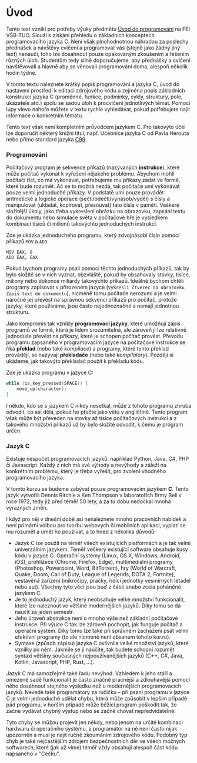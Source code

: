 # Úvod
Tento text vznikl pro potřeby výuky předmětu [Úvod do programování](https://github.com/geordi/upr-course) na FEI VŠB-TUO.
Slouží k získání přehledu o základních konceptech programovacího jazyka C.
Není však plnohodnotnou náhradou za poslechy přednášek a návštěvy cvičení a programovat vás (stejně
jako žádný jiný text) nenaučí, toho lze dosáhnout pouze opakovaným zkoušením a řešením různých úloh.
Studentům tedy silně doporučujeme, aby přednášky a cvičení navštěvovali a hlavně aby se věnovali programování
doma, alespoň několik hodin týdne.

V tomto textu naleznete krátký popis programování a jazyka C, úvod do nastavení prostředí k editaci zdrojového kódu
a zejména popis základních konstrukcí jazyka C (proměnné, funkce, podmínky, cykly, struktury, pole, ukazatele atd.)
spolu se sadou úloh k procvičení jednotlivých témat. Pomocí lupy vlevo nahoře můžete v textu rychle vyhledávat,
pokud potřebujete najít informace o konkrétním tématu.

Tento text však není kompletním průvodcem jazykem C. Pro takovýto účel lze doporučit některý
knižní titul, např. Učebnice jazyka C od Pavla Herouta nebo přímo standard jazyka [C99](http://www.open-std.org/jtc1/sc22/wg14/www/docs/n1256.pdf).

### Programování
Počítačový program je sekvence příkazů (nazývaných **instrukce**), které může počítač vykonat k vyřešení nějakého problému.
Abychom mohli počítači říct, co má vykonávat, potřebujeme mu příkazy zadat ve formě, které bude rozumět.
Ač se to možná nezdá, tak počítače umí vykonávat pouze velmi jednoduché příkazy. V podstatě umí pouze
provádět aritmetické a logické operace (sečti/odečti/vynásob/vyděl) s čísly a manipulovat
(ukládat, kopírovat, přesouvat) tato čísla v paměti. Veškeré složitější úkoly, jako třeba vykreslení
obrázku na obrazovku, zapsání textu do dokumentu nebo simulace světa v počítačové hře je výsledkem
kombinací tisíců či milionů takovýchto jednoduchých instrukcí.

Zde je ukázka jednoduchého programu, který zdvojnásobí číslo pomocí příkazů `MOV` a `ADD`: 
```x86asm
MOV EAX, 8
ADD EAX, EAX
```

Pokud bychom programy psali pomocí těchto jednoduchých příkazů, tak by bylo složité se v nich vyznat,
obzvláště, pokud by obsahovaly stovky, tisíce, miliony nebo dokonce miliardy takovýchto příkazů.
Ideálně bychom chtěli programy zapisovat v přirozeném jazyce (`Vykresli čtverec na obrazovku`,
`Zapiš text do dokumentu`), nicméně tomu počítače nerozumí a je velmi náročné
jej převést na správnou sekvenci příkazů pro počítač, protože jazyky, které používáme,
jsou často nejednoznačné a nemají jednotnou strukturu.

Jako kompromis tak vznikly **programovací jazyky**, které umožňují zápis programů ve formě, která je
lidem srozumitelná, ale zároveň ji lze relativně jednoduše převést na příkazy, které je schopen počítač
provést. Převodu programu zapsaného v programovacím jazyce na počítačové instrukce se říká **překlad**
(nebo také *kompilace*) a programy, které tento překlad provádějí, se nazývají **překladače** (nebo také *kompilátory*).
Později si ukážeme, jak takovýto překladač použít k překladu kódu.

Zde je ukázka programu v jazyce C:
```c
while (is_key_pressed(SPACE)) {
    move_up(character);
}
```

I někdo, kdo se s jazykem C nikdy nesetkal, může z tohoto programu zhruba odvodit, co asi dělá,
pokud ho přečte jako větu v angličtině. Tento program však může být převeden na stovky až tisíce
počítačových instrukcí a z takového množství příkazů už by bylo složité odvodit, k čemu je program
určen.

### Jazyk C
Existuje nespočet programovacích jazyků, například Python, Java, C#, PHP či Javascript. Každý z nich
má své výhody a nevýhody a záleží na konkrétním problému, který je třeba vyřešit, pro zvolení
vhodného programovacího jazyka.

V tomto kurzu se budeme zabývat pouze programovacím jazykem **C**. Tento jazyk vytvořili
Dennis Ritchie a Ken Thompson v laboratořích firmy Bell v roce 1972, tedy již před
téměř 50 lety, a za tu dobu nedočkal mnoha výrazných změn.

I když pro něj v dnešní době asi nenaleznete mnoho pracovních nabídek a není primární
volbou pro tvorbu webových či mobilních aplikací, vyplatí se mu rozumět a umět ho používat, a to
hned z několika důvodů:

- Jazyk C lze použít na téměř všech existujících platformách a je tak
velmi univerzálním jazykem. Téměř veškerý existující software obsahuje kusy kódu v jazyce C. Operační systémy (Linux,
OS X, Windows, Android, iOS), prohlížeče (Chrome, Firefox, Edge), multimediální programy (Photoshop,
Powerpoint, Word, BitTorrent), hry (World of Warcraft, Quake, Doom, Call of Duty, League of Legends,
DOTA 2, Fortnite), vestavěná zařízení (mikročipy, pračky, řídící jednotky vesmírných letadel nebo aut).
Všechny tyto věci jsou buď z části anebo zcela poháněné jazykem C.
- Je to jednoduchý jazyk, který neobsahuje velké množství funkcionalit, které lze naleznout ve většině
modernějších jazyků. Díky tomu se dá naučit za jeden semestr.
- Jeho úroveň abstrakce není o mnoho výše než základní počítačové instrukce. Při výuce C tak lze zároveň
pochopit, jak funguje počítač a operační systém. Díky tomu lze také při správném zacházení psát velmi
efektivní programy (to ale nicméně není obsahem tohoto kurzu). 
- Syntaxe (způsob zápisu) jazyka C ovlivnila velké množství jazyků, které vznilky po něm. Jakmile se
ji naučíte, tak budete schopni rozumět syntaxi většiny současných nejpoužívanějších jazyků (C++, C#,
Java, Kotlin, Javascript, PHP, Rust, ...). 

Jazyk C má samozřejmě také řadu nevýhod. Vzhledem k jeho stáří a omezené sadě funkcionalit je často
značně pracnější a zdlouhavější pomocí něho dosáhnout stejného výsledku než u modernějších programovacích
jazyků. Nevede také programátory za ručičku – při psaní programu v jazyce C je velmi jednoduché udělat
chybu, která může způsobit v lepším případě pád programu, v horším případě může běžící program poškodit
tak, že začne vydávat chybný výstup nebo se začně chovat nepředvídatelně.

Tyto chyby se můžou projevit jen někdy, nebo jenom na určité kombinaci hardwaru či operačního systému,
a programátor na ně není často nijak upozorněn a musí je najít ručně zkoumáním
zdrojového kódu. Podobný typ chyb je také nejčastějším zdrojem bezpečnostních děr ve všech možných softwarech,
které (jak už víme) téměř vždy obsahují alespoň část kódu napsaného v "Céčku".
